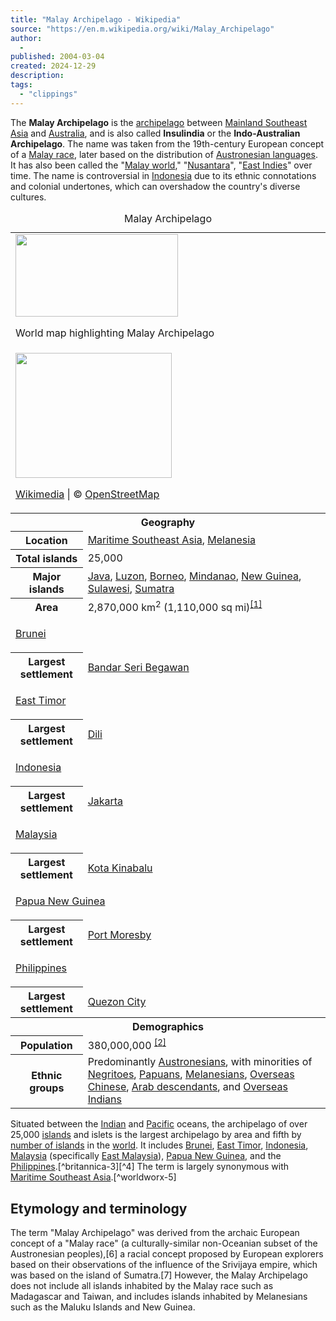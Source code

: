 ```yaml
---
title: "Malay Archipelago - Wikipedia"
source: "https://en.m.wikipedia.org/wiki/Malay_Archipelago"
author:
  - 
published: 2004-03-04
created: 2024-12-29
description:
tags:
  - "clippings"
---
```

The **Malay Archipelago** is the [archipelago](https://en.m.wikipedia.org/wiki/Archipelago "Archipelago") between [Mainland Southeast Asia](https://en.m.wikipedia.org/wiki/Mainland_Southeast_Asia "Mainland Southeast Asia") and [Australia](https://en.m.wikipedia.org/wiki/Australia "Australia"), and is also called **Insulindia** or the **Indo-Australian Archipelago**. The name was taken from the 19th-century European concept of a [Malay race](https://en.m.wikipedia.org/wiki/Malay_race "Malay race"), later based on the distribution of [Austronesian languages](https://en.m.wikipedia.org/wiki/Austronesian_languages "Austronesian languages"). It has also been called the "[Malay world](https://en.m.wikipedia.org/wiki/Malay_world "Malay world")," "[Nusantara](https://en.m.wikipedia.org/wiki/Nusantara_\(archipelago\) "Nusantara (archipelago)")", "[East Indies](https://en.m.wikipedia.org/wiki/East_Indies "East Indies")" over time. The name is controversial in [Indonesia](https://en.m.wikipedia.org/wiki/Indonesia "Indonesia") due to its ethnic connotations and colonial undertones, which can overshadow the country's diverse cultures.

<table><caption>Malay Archipelago</caption><tbody><tr><td colspan="2"><span><a href="https://en.m.wikipedia.org/wiki/File:Location_Malay_Archipelago.png"><img src="https://upload.wikimedia.org/wikipedia/commons/thumb/0/03/Location_Malay_Archipelago.png/260px-Location_Malay_Archipelago.png" width="260" height="132"></a></span><p>World map highlighting Malay Archipelago</p></td></tr><tr><td colspan="2"><a href="https://en.m.wikipedia.org/wiki/#/map/0"><img src="https://maps.wikimedia.org/img/osm-intl,2,a,a,250x200.png?lang=en&amp;domain=en.wikipedia.org&amp;title=Malay_Archipelago&amp;revid=1260593054&amp;groups=_1579f436f207711d89c647de7db710ccc231cc66" width="250" height="200"></a><div><p><a href="https://foundation.wikimedia.org/wiki/Maps_Terms_of_Use">Wikimedia</a> | © <a href="https://www.openstreetmap.org/copyright">OpenStreetMap</a></p></div></td></tr><tr><th colspan="2">Geography</th></tr><tr><th scope="row">Location</th><td><a href="https://en.m.wikipedia.org/wiki/Maritime_Southeast_Asia">Maritime Southeast Asia</a>, <a href="https://en.m.wikipedia.org/wiki/Melanesia">Melanesia</a></td></tr><tr><th scope="row">Total islands</th><td>25,000</td></tr><tr><th scope="row">Major islands</th><td><a href="https://en.m.wikipedia.org/wiki/Java">Java</a>, <a href="https://en.m.wikipedia.org/wiki/Luzon">Luzon</a>, <a href="https://en.m.wikipedia.org/wiki/Borneo">Borneo</a>, <a href="https://en.m.wikipedia.org/wiki/Mindanao">Mindanao</a>, <a href="https://en.m.wikipedia.org/wiki/New_Guinea">New Guinea</a>, <a href="https://en.m.wikipedia.org/wiki/Sulawesi">Sulawesi</a>, <a href="https://en.m.wikipedia.org/wiki/Sumatra">Sumatra</a></td></tr><tr><th scope="row">Area</th><td>2,870,000&nbsp;km<sup>2</sup> (1,110,000&nbsp;sq&nbsp;mi)<sup><a href="https://en.m.wikipedia.org/wiki/#cite_note-area-1"><span>[</span>1<span>]</span></a></sup></td></tr><tr><td colspan="2"><div><p><a href="https://en.m.wikipedia.org/wiki/Brunei">Brunei</a></p></div></td></tr><tr><th scope="row">Largest settlement</th><td><a href="https://en.m.wikipedia.org/wiki/Bandar_Seri_Begawan">Bandar Seri Begawan</a></td></tr><tr><td colspan="2"><div><p><a href="https://en.m.wikipedia.org/wiki/East_Timor">East Timor</a></p></div></td></tr><tr><th scope="row">Largest settlement</th><td><a href="https://en.m.wikipedia.org/wiki/Dili">Dili</a></td></tr><tr><td colspan="2"><div><p><a href="https://en.m.wikipedia.org/wiki/Indonesia">Indonesia</a></p></div></td></tr><tr><th scope="row">Largest settlement</th><td><a href="https://en.m.wikipedia.org/wiki/Jakarta">Jakarta</a></td></tr><tr><td colspan="2"><div><p><a href="https://en.m.wikipedia.org/wiki/Malaysia">Malaysia</a></p></div></td></tr><tr><th scope="row">Largest settlement</th><td><a href="https://en.m.wikipedia.org/wiki/Kota_Kinabalu">Kota Kinabalu</a></td></tr><tr><td colspan="2"><div><p><a href="https://en.m.wikipedia.org/wiki/Papua_New_Guinea">Papua New Guinea</a></p></div></td></tr><tr><th scope="row">Largest settlement</th><td><a href="https://en.m.wikipedia.org/wiki/Port_Moresby">Port Moresby</a></td></tr><tr><td colspan="2"><div><p><a href="https://en.m.wikipedia.org/wiki/Philippines">Philippines</a></p></div></td></tr><tr><th scope="row">Largest settlement</th><td><a href="https://en.m.wikipedia.org/wiki/Quezon_City">Quezon City</a></td></tr><tr><th colspan="2">Demographics</th></tr><tr><th scope="row">Population</th><td>380,000,000 <sup><a href="https://en.m.wikipedia.org/wiki/#cite_note-unpop-2"><span>[</span>2<span>]</span></a></sup></td></tr><tr><th scope="row">Ethnic groups</th><td>Predominantly <a href="https://en.m.wikipedia.org/wiki/Austronesian_peoples">Austronesians</a>, with minorities of <a href="https://en.m.wikipedia.org/wiki/Negrito">Negritoes</a>, <a href="https://en.m.wikipedia.org/wiki/Indigenous_people_of_New_Guinea">Papuans</a>, <a href="https://en.m.wikipedia.org/wiki/Melanesians">Melanesians</a>, <a href="https://en.m.wikipedia.org/wiki/Overseas_Chinese">Overseas Chinese</a>, <a href="https://en.m.wikipedia.org/wiki/Arab_diaspora">Arab descendants</a>, and <a href="https://en.m.wikipedia.org/wiki/Indian_diaspora">Overseas Indians</a></td></tr></tbody></table>

Situated between the [Indian](https://en.m.wikipedia.org/wiki/Indian_Ocean "Indian Ocean") and [Pacific](https://en.m.wikipedia.org/wiki/Pacific_Ocean "Pacific Ocean") oceans, the archipelago of over 25,000 [islands](https://en.m.wikipedia.org/wiki/Island "Island") and islets is the largest archipelago by area and fifth by [number of islands](https://en.m.wikipedia.org/wiki/List_of_archipelagos_by_number_of_islands "List of archipelagos by number of islands") in the [world](https://en.m.wikipedia.org/wiki/World "World"). It includes [Brunei](https://en.m.wikipedia.org/wiki/Brunei "Brunei"), [East Timor](https://en.m.wikipedia.org/wiki/East_Timor "East Timor"), [Indonesia](https://en.m.wikipedia.org/wiki/Indonesia "Indonesia"), [Malaysia](https://en.m.wikipedia.org/wiki/Malaysia "Malaysia") (specifically [East Malaysia](https://en.m.wikipedia.org/wiki/East_Malaysia "East Malaysia")), [Papua New Guinea](https://en.m.wikipedia.org/wiki/Papua_New_Guinea "Papua New Guinea"), and the [Philippines](https://en.m.wikipedia.org/wiki/Philippines "Philippines").[^britannica-3][^4] The term is largely synonymous with [Maritime Southeast Asia](https://en.m.wikipedia.org/wiki/Maritime_Southeast_Asia "Maritime Southeast Asia").[^worldworx-5]

## Etymology and terminology
The term "Malay Archipelago" was derived from the archaic European concept of a "Malay race" (a culturally-similar non-Oceanian subset of the Austronesian peoples),[6] a racial concept proposed by European explorers based on their observations of the influence of the Srivijaya empire, which was based on the island of Sumatra.[7] However, the Malay Archipelago does not include all islands inhabited by the Malay race such as Madagascar and Taiwan, and includes islands inhabited by Melanesians such as the Maluku Islands and New Guinea. 




